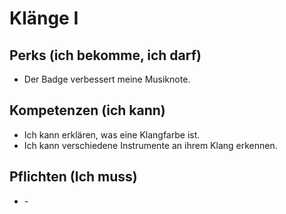 # Klänge I

## Perks (ich bekomme, ich darf)

- Der Badge verbessert meine Musiknote.

## Kompetenzen (ich kann)

- Ich kann erklären, was eine Klangfarbe ist.
- Ich kann verschiedene Instrumente an ihrem Klang erkennen.

## Pflichten (Ich muss)

- \-

&nbsp;